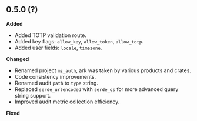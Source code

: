## 0.5.0 (?)

**Added**

- Added TOTP validation route.
- Added key flags: `allow_key`, `allow_token`, `allow_totp`.
- Added user fields: `locale`, `timezone`.

**Changed**

- Renamed project `mz_auth`, ark was taken by various products and crates.
- Code consistency improvements.
- Renamed audit `path` to `type` string.
- Replaced `serde_urlencoded` with `serde_qs` for more advanced query string support.
- Improved audit metric collection efficiency.

**Fixed**
